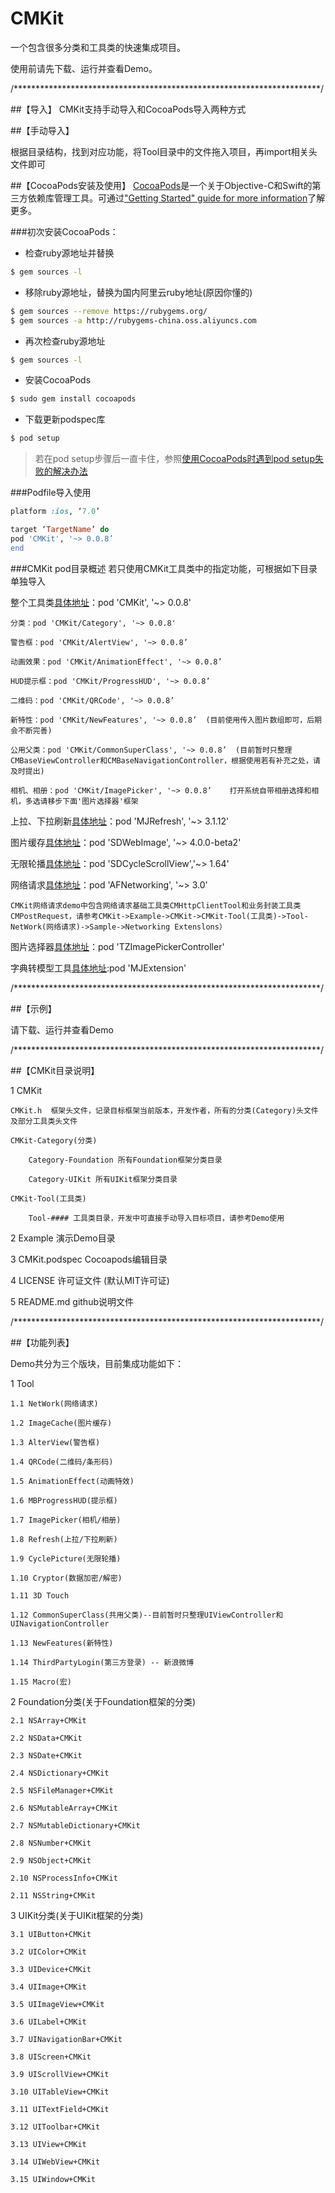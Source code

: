 # CMKit
一个包含很多分类和工具类的快速集成项目。

使用前请先下载、运行并查看Demo。

/**********************************************************************/

##【导入】
CMKit支持手动导入和CocoaPods导入两种方式

##【手动导入】

根据目录结构，找到对应功能，将Tool目录中的文件拖入项目，再import相关头文件即可

##【CocoaPods安装及使用】
[CocoaPods](http://cocoapods.org)是一个关于Objective-C和Swift的第三方依赖库管理工具。可通过["Getting Started" guide for more information](https://github.com/AFNetworking/AFNetworking/wiki/Getting-Started-with-AFNetworking)了解更多。

###初次安装CocoaPods：

- 检查ruby源地址并替换
```bash
$ gem sources -l
```
- 移除ruby源地址，替换为国内阿里云ruby地址(原因你懂的)
```bash
$ gem sources --remove https://rubygems.org/
$ gem sources -a http://rubygems-china.oss.aliyuncs.com
```
- 再次检查ruby源地址
```bash
$ gem sources -l
```

- 安装CocoaPods
```bash
$ sudo gem install cocoapods
```

- 下载更新podspec库
```bash
$ pod setup
```
> 若在pod setup步骤后一直卡住，参照[使用CocoaPods时遇到pod setup失败的解决办法](http://www.cocoachina.com/bbs/read.php?tid=193398)

###Podfile导入使用
```ruby
platform :ios, ‘7.0’

target ‘TargetName’ do
pod 'CMKit', '~> 0.0.8’
end
```

###CMKit pod目录概述
若只使用CMKit工具类中的指定功能，可根据如下目录单独导入

整个工具类[具体地址](https://github.com/ZuoLuFei/CMKit)：pod 'CMKit', '~> 0.0.8'

    分类：pod 'CMKit/Category', '~> 0.0.8'

    警告框：pod 'CMKit/AlertView', '~> 0.0.8’

    动画效果：pod 'CMKit/AnimationEffect', '~> 0.0.8’

    HUD提示框：pod 'CMKit/ProgressHUD', '~> 0.0.8’

    二维码：pod 'CMKit/QRCode', '~> 0.0.8’

    新特性：pod 'CMKit/NewFeatures', '~> 0.0.8’  (目前使用传入图片数组即可，后期会不断完善)

    公用父类：pod 'CMKit/CommonSuperClass', '~> 0.0.8’  (目前暂时只整理CMBaseViewController和CMBaseNavigationController，根据使用若有补充之处，请及时提出)

    相机、相册：pod 'CMKit/ImagePicker', '~> 0.0.8’    打开系统自带相册选择和相机，多选请移步下面'图片选择器'框架

上拉、下拉刷新[具体地址](https://github.com/CoderMJLee/MJRefresh)：pod 'MJRefresh', '~> 3.1.12'     

图片缓存[具体地址](https://github.com/rs/SDWebImage)：pod 'SDWebImage', '~> 4.0.0-beta2'    

无限轮播[具体地址](https://github.com/gsdios/SDCycleScrollView)：pod 'SDCycleScrollView','~> 1.64'    

网络请求[具体地址](https://github.com/AFNetworking/AFNetworking)：pod 'AFNetworking', '~> 3.0'

    CMKit网络请求demo中包含网络请求基础工具类CMHttpClientTool和业务封装工具类CMPostRequest，请参考CMKit->Example->CMKit->CMKit-Tool(工具类)->Tool-NetWork(网络请求)->Sample->Networking Extenslons） 

图片选择器[具体地址](https://github.com/banchichen/TZImagePickerController)：pod 'TZImagePickerController'

字典转模型工具[具体地址](https://github.com/CoderMJLee/MJExtension#Features):pod 'MJExtension'
    
/**********************************************************************/

##【示例】

请下载、运行并查看Demo


/**********************************************************************/

##【CMKit目录说明】

1 CMKit 

    CMKit.h  框架头文件，记录目标框架当前版本，开发作者，所有的分类(Category)头文件及部分工具类头文件
    
    CMKit-Category(分类)

        Category-Foundation 所有Foundation框架分类目录

        Category-UIKit 所有UIKit框架分类目录

    CMKit-Tool(工具类)

        Tool-#### 工具类目录，开发中可直接手动导入目标项目，请参考Demo使用

2 Example 演示Demo目录

3 CMKit.podspec Cocoapods编辑目录

4 LICENSE 许可证文件 (默认MIT许可证)

5 README.md github说明文件

/**********************************************************************/

##【功能列表】

Demo共分为三个版块，目前集成功能如下：

1 Tool

    1.1 NetWork(网络请求)

    1.2 ImageCache(图片缓存)

    1.3 AlterView(警告框)

    1.4 QRCode(二维码/条形码)

    1.5 AnimationEffect(动画特效)

    1.6 MBProgressHUD(提示框)

    1.7 ImagePicker(相机/相册)

    1.8 Refresh(上拉/下拉刷新)

    1.9 CyclePicture(无限轮播)

    1.10 Cryptor(数据加密/解密)

    1.11 3D Touch

    1.12 CommonSuperClass(共用父类)--目前暂时只整理UIViewController和UINavigationController

    1.13 NewFeatures(新特性)

    1.14 ThirdPartyLogin(第三方登录) -- 新浪微博

    1.15 Macro(宏)

2 Foundation分类(关于Foundation框架的分类)

    2.1 NSArray+CMKit

    2.2 NSData+CMKit

    2.3 NSDate+CMKit

    2.4 NSDictionary+CMKit

    2.5 NSFileManager+CMKit

    2.6 NSMutableArray+CMKit

    2.7 NSMutableDictionary+CMKit

    2.8 NSNumber+CMKit

    2.9 NSObject+CMKit

    2.10 NSProcessInfo+CMKit

    2.11 NSString+CMKit


3 UIKit分类(关于UIKit框架的分类)

    3.1 UIButton+CMKit

    3.2 UIColor+CMKit

    3.3 UIDevice+CMKit

    3.4 UIImage+CMKit

    3.5 UIImageView+CMKit

    3.6 UILabel+CMKit

    3.7 UINavigationBar+CMKit

    3.8 UIScreen+CMKit

    3.9 UIScrollView+CMKit

    3.10 UITableView+CMKit

    3.11 UITextField+CMKit

    3.12 UIToolbar+CMKit

    3.13 UIView+CMKit

    3.14 UIWebView+CMKit

    3.15 UIWindow+CMKit


